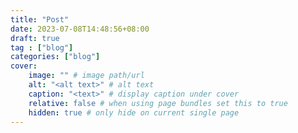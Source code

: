 ```yaml
---
title: "Post"
date: 2023-07-08T14:48:56+08:00
draft: true
tag : ["blog"]
categories: ["blog"]
cover:
    image: "" # image path/url
    alt: "<alt text>" # alt text
    caption: "<text>" # display caption under cover
    relative: false # when using page bundles set this to true
    hidden: true # only hide on current single page
---
```


